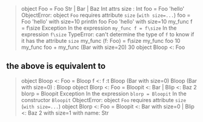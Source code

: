 > object Foo = Foo Str | Bar | Baz Int attrs size : Int
> foo = Foo 'hello'
ObjectError: object `Foo` requires attribute `size` (`with size=...`)
> foo = Foo 'hello' with size=10
> println foo
Foo 'hello' with size=10
> my_func f = f\size
Exception
  In the expression `my_func f = f\size`
  In the expression `f\size`
  TypeError: can't determine the type of `f` to know if it has the attribute `size`
> my_func (f: Foo) = f\size
> my_func foo
10
> my_func foo + my_func (Bar with size=20)
30
> object Bloop <: Foo
## the above is equivalent to
> object Bloop <: Foo = Bloop f <: f
> :t Bloop (Bar with size=0)
Bloop (Bar with size=0) : Bloop
> object Blorp <: Foo = Bloopit <: Bar | Blip <: Baz 2
> blorp = Bloopit
Exception
  In the expression `blorp = Bloopit`
  In the constructor `Bloopit`
  ObjectError: object `Foo` requires attribute `size` (`with size=...`)
> object Blorp <: Foo = 
    Bloopit <: Bar with size=0 
  | Blip <: Baz 2 with size=1
  with name: Str
